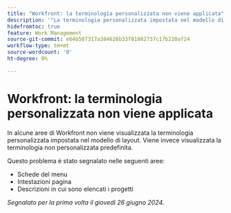 ```yaml
---
title: "Workfront: la terminologia personalizzata non viene applicata"
description: '"La terminologia personalizzata impostata nel modello di layout non viene visualizzata in alcune aree di Workfront. Viene invece visualizzata la terminologia non personalizzata predefinita. ”'
hidefromtoc: true
feature: Work Management
source-git-commit: e64b507317a384626b33f81802737c17b210af24
workflow-type: tm+mt
source-wordcount: '0'
ht-degree: 0%

---
```



# Workfront: la terminologia personalizzata non viene applicata

In alcune aree di Workfront non viene visualizzata la terminologia personalizzata impostata nel modello di layout. Viene invece visualizzata la terminologia non personalizzata predefinita.

Questo problema è stato segnalato nelle seguenti aree:

* Schede del menu
* Intestazioni pagina
* Descrizioni in cui sono elencati i progetti

_Segnalato per la prima volta il giovedì 26 giugno 2024._
